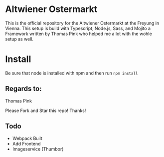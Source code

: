 # Altwiener Ostermarkt

This is the official repository for the Altwiener Ostermarkt at the Freyung in Vienna.
This setup is build with Typescript, Node.js, Sass, and Mojito a Framework written by Thomas Pink who helped me a lot with the wohle setup as well.

# Install
Be sure that node is installed with npm and then run `npm install`

## Regards to:
Thomas Pink

Please Fork and Star this repo! Thanks!



## Todo

* Webpack Built
* Add Frontend
* Imageservice (Thumbor)
